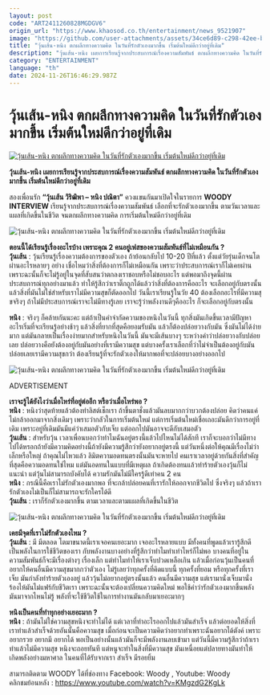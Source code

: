 ```yaml
---
layout: post
code: "ART2411260828MGDGV6"
origin_url: "https://www.khaosod.co.th/entertainment/news_9521907"
image: "https://github.com/user-attachments/assets/34ce6d89-c298-42ee-b7d2-0c567bff60d8"
title: "วุ้นเส้น-หนิง ตกผลึกทางความคิด ในวันที่รักตัวเองมากขึ้น เริ่มต้นใหม่ดีกว่าอยู่ที่เดิม"
description: "วุ้นเส้น-หนิง เผยการเรียนรู้จากประสบการณ์เรื่องความสัมพันธ์ ตกผลึกทางความคิด ในวันที่รักตัวเองมากขึ้น เริ่มต้นใหม่ดีกว่าอยู่ที่เดิม"
category: "ENTERTAINMENT"
language: "th"
date: 2024-11-26T16:46:29.987Z
---
```


# วุ้นเส้น-หนิง ตกผลึกทางความคิด ในวันที่รักตัวเองมากขึ้น เริ่มต้นใหม่ดีกว่าอยู่ที่เดิม

[![วุ้นเส้น-หนิง ตกผลึกทางความคิด ในวันที่รักตัวเองมากขึ้น เริ่มต้นใหม่ดีกว่าอยู่ที่เดิม](https://www.khaosod.co.th/wpapp/uploads/2024/11/ning_voonsen_261167-1.jpg "วุ้นเส้น-หนิง ตกผลึกทางความคิด ในวันที่รักตัวเองมากขึ้น เริ่มต้นใหม่ดีกว่าอยู่ที่เดิม")](https://www.khaosod.co.th/wpapp/uploads/2024/11/ning_voonsen_261167-1.jpg)

**วุ้นเส้น-หนิง เผยการเรียนรู้จากประสบการณ์เรื่องความสัมพันธ์ ตกผลึกทางความคิด ในวันที่รักตัวเองมากขึ้น เริ่มต้นใหม่ดีกว่าอยู่ที่เดิม**

สองเพื่อนรัก **“วุ้นเส้น วิริฒิพา – หนิง ปณิตา”** ควงแขนกันมาเปิดใจในรายการ **WOODY INTERVIEW** เรียนรู้จากประสบการณ์เรื่องความสัมพันธ์ เลือกที่จะรักตัวเองมากขึ้น ตามวันเวลาและแผลที่เกิดขึ้นในชีวิต จนตกผลึกทางความคิด การเริ่มต้นใหม่ดีกว่าอยู่ที่เดิม

![วุ้นเส้น-หนิง ตกผลึกทางความคิด ในวันที่รักตัวเองมากขึ้น เริ่มต้นใหม่ดีกว่าอยู่ที่เดิม](https://www.khaosod.co.th/wpapp/uploads/2024/11/ning_voonsen_261167-3.jpg)

**ตอนนี้ได้เรียนรู้เรื่องอะไรบ้าง เพราะคุณ 2 คนอยู่เฟสของความสัมพันธ์ที่ไม่เหมือนกัน ?**  
**วุ้นเส้น** : วุ้นเรียนรู้เรื่องความต้องการของตัวเอง ถ้าย้อนกลับไป 10-20 ปีที่แล้ว ตั้งแต่วัยรุ่นเด็กจนโตผ่านอะไรหลายๆ อย่าง เชื่อไหมว่าสิ่งที่ต้องการก็ไม่เหมือนกัน เพราะว่าประสบการณ์เราก็ไม่เคยผ่าน เพราะฉะนั้นก็จะไม่รู้อยู่ในจุดที่สับสนว่าตกลงเราชอบหรือไม่ชอบอะไร แต่พอมาถึงจุดนี้ผ่านประสบการณ์ทุกอย่างมาแล้ว ทำให้รู้สึกว่าเราติ๊กถูกได้แล้วว่าสิ่งที่ต้องการคืออะไร จะเลือกอยู่กับตรงนั้น แล้วสิ่งที่มันไม่ใช่สำหรับเราไม่มีความสุขก็ตัดออกไป วันนี้เราเรียนรู้ในวัย 40 ต้องเลือกอะไรที่มีความสุขจริงๆ ถ้าไม่มีประสบการณ์เราจะไม่มีทางรู้เลย เราจะรู้ว่าพลังงานดีๆคืออะไร ก็จะเลือกอยู่กับตรงนั้น

**หนิง** : จริงๆ ก็คล้ายกันนะคะ แต่ถ้าเป็นคำจำกัดความของหนิงในวันนี้ ทุกสิ่งมันเกิดขึ้นเวลามีปัญหาอะไรเริ่มที่จะเรียนรู้อย่างช้าๆ แล้วสิ่งที่ยากที่สุดคือยอมรับมัน แล้วก็ต้องปล่อยวางกับมัน ซึ่งมันไม่ได้ง่ายมาก แต่มันกลายเป็นเรื่องง่ายมากสำหรับหนิงในวันนี้ มันจะมีเส้นบางๆ ระหว่างคำว่าปล่อยวางกับปล่อยเลย ปล่อยวางคือยังต้องอยู่กับมันอย่างที่เรามีความสุข แต่บางครั้งเราเลือกที่ว่าไม่จำเป็นต้องอยู่กับมัน ปล่อยเลยเรามีความสุขกว่า ต้องเรียนรู้ที่จะรักตัวเองให้มากพอที่จะปล่อยบางอย่างออกไป

![วุ้นเส้น-หนิง ตกผลึกทางความคิด ในวันที่รักตัวเองมากขึ้น เริ่มต้นใหม่ดีกว่าอยู่ที่เดิม](https://www.khaosod.co.th/wpapp/uploads/2024/11/ning_voonsen_261167-4.jpg)

ADVERTISEMENT

**เราจะรู้ได้ยังไงว่าเมื่อไหร่ที่อยู่ต่ออีก หรือว่าเมื่อไหร่พอ ?**  
**หนิง** : หนิงว่าสุดท้ายแล้วต้องทำลิสต์เช็กเรา ถ้าขึ้นตาชั่งแล้วมันลบมากกว่าบวกต้องปล่อย คิดว่าคนแค่ไม่กล้าออกมาจากสิ่งเดิมๆ เพราะว่ากลัวในการเริ่มต้นใหม่ แต่การเริ่มต้นใหม่เชื่อเถอะมันดีกว่าการอยู่ที่เดิม เพราะอยู่ที่เดิมมันมีแค่ว่าเสมอตัวกับเจ็บ แต่ออกไปมันอาจจะดีกับเสมอตัว  
**วุ้นเส้น** : สำหรับวุ้น เวลาเพื่อนบอกว่าทำไมฉันอยู่ตรงนี้แล้วไปไหนไม่ได้สักที เราก็จะบอกว่าไม่มีทางไปได้หรอกถ้ายังมีความคิดอย่างนี้ถ้ายังมีความรู้สึกว่ายังอยากอยู่ตรงนี้ แต่วันหนึ่งต่อให้คุณมีเรื่องไม่ว่าเล็กหรือใหญ่ ถ้าคุณไม่ไหวแล้ว ลิมิตความอดทนตรงนั้นมันจะหายไป คนเราเวลาอยู่ด้วยกันสิ่งที่สำคัญที่สุดคือความอดทนใช่ไหม แต่มันอดทนในแบบที่มีเหตุผล ถ้าเกิดต้องทนแล้วทำร้ายตัวเองวุ้นก็ไม่แนะนำ แต่วุ้นไม่สามารถบังคับได้ ความรักมันไม่มีใครรู้ดีเท่าคน 2 คน  
**หนิง** : กรณีนี้คือเราไม่รักตัวเองมากพอ ที่จะกล้าปล่อยคนที่เรารักให้ออกจากชีวิตไป ซึ่งจริงๆ แล้วถ้าเรารักตัวเองไม่เป็นก็ไม่สามารถจะรักใครได้ดี  
**วุ้นเส้น** : เราก็รักตัวเองมากขึ้น ตามเวลาและตามแผลที่เกิดขึ้นในชีวิต

![วุ้นเส้น-หนิง ตกผลึกทางความคิด ในวันที่รักตัวเองมากขึ้น เริ่มต้นใหม่ดีกว่าอยู่ที่เดิม](https://www.khaosod.co.th/wpapp/uploads/2024/11/ning_voonsen_261167-5.jpg)

**เคยมีจุดที่เราไม่รักตัวเองไหม ?**  
**วุ้นเส้น** : มี มีตลอด โตมาขนาดนี้เราเจอคนเยอะมาก เจออะไรหลายแบบ มีทั้งคนที่พูดแล้วเรารู้สึกดี เป็นพลังในการใช้ชีวิตของเรา กับพลังงานบางอย่างที่รู้สึกว่าทำไมทำเท่าไหร่ก็ไม่พอ บางคนที่อยู่ในความสัมพันธ์ก็จะมีเรื่องต่างๆ เรื่องเล็ก แต่ทำไมทำให้เราเจ็บปวดเหลือเกิน แล้วเมื่อก่อนวุ้นเป็นคนที่อยากให้คนอื่นมีความสุขมากกว่าตัวเอง ไม่รู้เลยว่าทุกครั้งที่คิดแบบนี้ ทุกครั้งที่ยอม หรือทุกครั้งที่เราเจ็บ มันกำลังทำร้ายตัวเองอยู่ แล้ววุ้นไม่อยากอยู่ตรงนั้นแล้ว คนอื่นมีความสุข แต่เรามานั่งเจ็บมานั่งร้องไห้มันไม่แฟร์กับชีวิตเรา เพราะฉะนั้นจะต้องเปลี่ยนความคิดใหม่ พอใช้คำว่ารักตัวเองมากขึ้นพลังมันมาจากไหนไม่รู้ พลังที่จะใช้ชีวิตใช้ในการทำงานมันกลับมาเยอะมากๆ

**หนิงเป็นคนที่ทำทุกอย่างเยอะมาก ?**  
**หนิง** : ถ้ามันไม่ใช่ความสุขหนิงจะทำไม่ได้ แต่เวลาที่ทำอะไรออกไปแล้วมันสำเร็จ แล้วต่อยอดให้สิ่งที่เราทำแล้วสำเร็จด้วยอันนั้นคือความสุข เมื่อก่อนจะเป็นความคิดว่าอยากทำเพราะฉันอยากได้ตังค์ เพราะอยากรวย อยากมี อยากได้ พอเป็นอย่างนั้นแล้วมันก็จะมีพลังงานลบเข้ามา แต่วันนี้มีความรู้สึกว่าถ้าเราทำแล้วไม่มีความสุข หนิงจะถอยทันที แต่หนูจะทำในสิ่งที่มีความสุข มันเหนื่อยแต่ปลายทางมันทำให้เกิดพลังอย่างมหาศาล ในคนที่ได้รับจากเรา สำเร็จ มีรอยยิ้ม

สามารถติดตาม WOODY ได้ที่ช่องทาง Facebook: Woody , Youtube: Woody  
คลิกชมย้อนหลัง : https://www.youtube.com/watch?v=KMgzdG2KgLk
